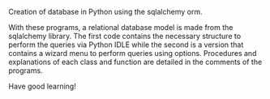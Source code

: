Creation of database in Python using the sqlalchemy orm.

With these programs, a relational database model is made from the sqlalchemy library. The first code contains the necessary structure to perform the queries via Python IDLE while the second is a version that contains a wizard menu to perform queries using options. Procedures and explanations of each class and function are detailed in the comments of the programs.

Have good learning!
